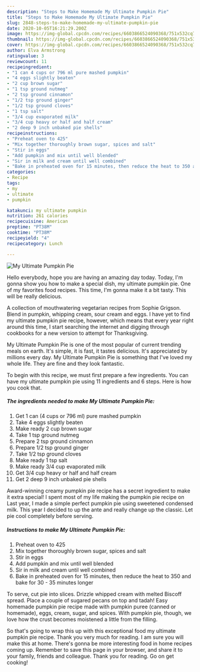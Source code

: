 ```yaml
---
description: "Steps to Make Homemade My Ultimate Pumpkin Pie"
title: "Steps to Make Homemade My Ultimate Pumpkin Pie"
slug: 2848-steps-to-make-homemade-my-ultimate-pumpkin-pie
date: 2020-10-05T16:21:29.200Z
image: https://img-global.cpcdn.com/recipes/6603866524090368/751x532cq70/my-ultimate-pumpkin-pie-recipe-main-photo.jpg
thumbnail: https://img-global.cpcdn.com/recipes/6603866524090368/751x532cq70/my-ultimate-pumpkin-pie-recipe-main-photo.jpg
cover: https://img-global.cpcdn.com/recipes/6603866524090368/751x532cq70/my-ultimate-pumpkin-pie-recipe-main-photo.jpg
author: Elva Armstrong
ratingvalue: 3
reviewcount: 11
recipeingredient:
- "1 can 4 cups or 796 ml pure mashed pumpkin"
- "4 eggs slightly beaten"
- "2 cup brown sugar"
- "1 tsp ground nutmeg"
- "2 tsp ground cinnamon"
- "1/2 tsp ground ginger"
- "1/2 tsp ground cloves"
- "1 tsp salt"
- "3/4 cup evaporated milk"
- "3/4 cup heavy or half and half cream"
- "2 deep 9 inch unbaked pie shells"
recipeinstructions:
- "Preheat oven to 425"
- "Mix together thoroughly brown sugar, spices and salt"
- "Stir in eggs"
- "Add pumpkin and mix until well blended"
- "Sir in milk and cream until well combined"
- "Bake in preheated oven for 15 minutes, then reduce the heat to 350 and bake for 30 - 35 minutes longer"
categories:
- Recipe
tags:
- my
- ultimate
- pumpkin

katakunci: my ultimate pumpkin 
nutrition: 261 calories
recipecuisine: American
preptime: "PT38M"
cooktime: "PT38M"
recipeyield: "4"
recipecategory: Lunch

---
```



![My Ultimate Pumpkin Pie](https://img-global.cpcdn.com/recipes/6603866524090368/751x532cq70/my-ultimate-pumpkin-pie-recipe-main-photo.jpg)

Hello everybody, hope you are having an amazing day today. Today, I'm gonna show you how to make a special dish, my ultimate pumpkin pie. One of my favorites food recipes. This time, I'm gonna make it a bit tasty. This will be really delicious.

A collection of mouthwatering vegetarian recipes from Sophie Grigson. Blend in pumpkin, whipping cream, sour cream and eggs. I have yet to find my ultimate pumpkin pie recipe, however, which means that every year right around this time, I start searching the internet and digging through cookbooks for a new version to attempt for Thanksgiving.

My Ultimate Pumpkin Pie is one of the most popular of current trending meals on earth. It's simple, it is fast, it tastes delicious. It's appreciated by millions every day. My Ultimate Pumpkin Pie is something that I've loved my whole life. They are fine and they look fantastic.


To begin with this recipe, we must first prepare a few ingredients. You can have my ultimate pumpkin pie using 11 ingredients and 6 steps. Here is how you cook that.

<!--inarticleads1-->

##### The ingredients needed to make My Ultimate Pumpkin Pie:

1. Get 1 can (4 cups or 796 ml) pure mashed pumpkin
1. Take 4 eggs slightly beaten
1. Make ready 2 cup brown sugar
1. Take 1 tsp ground nutmeg
1. Prepare 2 tsp ground cinnamon
1. Prepare 1/2 tsp ground ginger
1. Take 1/2 tsp ground cloves
1. Make ready 1 tsp salt
1. Make ready 3/4 cup evaporated milk
1. Get 3/4 cup heavy or half and half cream
1. Get 2 deep 9 inch unbaked pie shells


Award-winning creamy pumpkin pie recipe has a secret ingredient to make it extra special! I spent most of my life making the pumpkin pie recipe on Last year, I made a simple perfect pumpkin pie using sweetened condensed milk. This year I decided to up the ante and really change up the classic. Let pie cool completely before serving. 

<!--inarticleads2-->

##### Instructions to make My Ultimate Pumpkin Pie:

1. Preheat oven to 425
1. Mix together thoroughly brown sugar, spices and salt
1. Stir in eggs
1. Add pumpkin and mix until well blended
1. Sir in milk and cream until well combined
1. Bake in preheated oven for 15 minutes, then reduce the heat to 350 and bake for 30 - 35 minutes longer


To serve, cut pie into slices. Drizzle whipped cream with melted Biscoff spread. Place a couple of sugared pecans on top and tadah! Easy homemade pumpkin pie recipe made with pumpkin puree (canned or homemade), eggs, cream, sugar, and spices. With pumpkin pie, though, we love how the crust becomes moistened a little from the filling. 

So that's going to wrap this up with this exceptional food my ultimate pumpkin pie recipe. Thank you very much for reading. I am sure you will make this at home. There's gonna be more interesting food in home recipes coming up. Remember to save this page in your browser, and share it to your family, friends and colleague. Thank you for reading. Go on get cooking!
